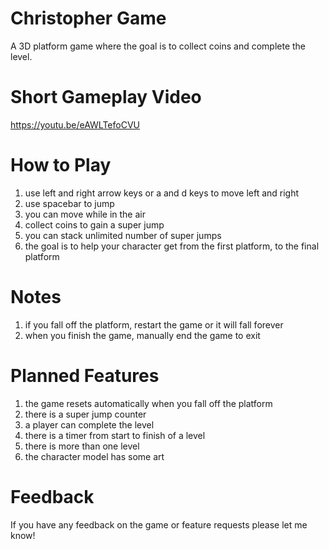# Christopher Game
A 3D platform game where the goal is to collect coins and complete the level.

# Short Gameplay Video
https://youtu.be/eAWLTefoCVU

# How to Play
1. use left and right arrow keys or a and d keys to move left and right
2. use spacebar to jump
3. you can move while in the air
4. collect coins to gain a super jump
5. you can stack unlimited number of super jumps
6. the goal is to help your character get from the first platform, to the final platform

# Notes
1. if you fall off the platform, restart the game or it will fall forever
2. when you finish the game, manually end the game to exit

# Planned Features
1. the game resets automatically when you fall off the platform
2. there is a super jump counter
3. a player can complete the level
4. there is a timer from start to finish of a level
5. there is more than one level
6. the character model has some art

# Feedback
If you have any feedback on the game or feature requests please let me know!
